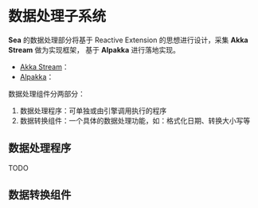 # 数据处理子系统

**Sea** 的数据处理部分将基于 Reactive Extension 的思想进行设计，采集 **Akka Stream** 做为实现框架，
基于 **Alpakka** 进行落地实现。

- [Akka Stream](https://doc.akka.io/docs/akka/current/stream/index.html)：
- [Alpakka](https://developer.lightbend.com/docs/alpakka/current/)：

数据处理组件分两部分：

1. 数据处理程序：可单独或由引擎调用执行的程序
2. 数据转换组件：一个具体的数据处理功能，如：格式化日期、转换大小写等

## 数据处理程序

TODO

## 数据转换组件
